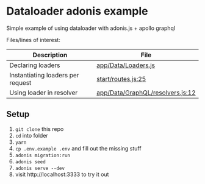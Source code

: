 # Dataloader adonis example

Simple example of using dataloader with adonis.js + apollo graphql

Files/lines of interest:

| Description | File |
| --- | --- |
| Declaring loaders | [app/Data/Loaders.js](app/Data/Loaders.js) |
| Instantiating loaders per request | [start/routes.js:25](start/routes.js#L25) |
| Using loader in resolver | [app/Data/GraphQL/resolvers.js:12](app/Data/GraphQL/resolvers.js#L12) |

## Setup
1. `git clone` this repo
2. `cd` into folder
3. `yarn`
3. `cp .env.example .env` and fill out the missing stuff
4. `adonis migration:run`
5. `adonis seed`
6. `adonis serve --dev`
7. visit http://localhost:3333 to try it out
